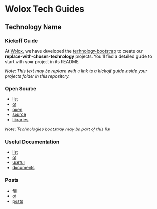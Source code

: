 # Wolox Tech Guides

## Technology Name

### Kickoff Guide

At [Wolox](http://wolox.com.ar), we have developed the [technology-bootstrap](link-to-bootstrap) to create our **replace-with-chosen-technology** projects. You'll find a detailed guide to start with your project in its README.

*Note: This text may be replace with a link to a kickoff guide inside your projects folder in this repository.*

### Open Source

- [list]()
- [of]()
- [open]()
- [source]()
- [libraries]()

*Note: Technologies bootstrap may be part of this list*

### Useful Documentation

- [list]()
- [of]()
- [useful]()
- [documents]()

### Posts

- [fill]()
- [of]()
- [posts]()
